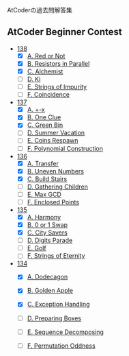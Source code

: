 AtCoderの過去問解答集
## AtCoder Beginner Contest
* [138](138)
  - [x] [A. Red or Not](138/a.cpp)
  - [x] [B. Resistors in Parallel](138/b.cpp)
  - [x] [C. Alchemist](138/c.cpp)
  - [ ] [D. Ki]()
  - [ ] [E. Strings of Impurity]()
  - [ ] [F. Coincidence]()
* [137](137)
  - [x] [A. +-x](137/a.cpp)
  - [x] [B. One Clue](137/b.cpp)
  - [x] [C. Green Bin](137/c.cpp)
  - [ ] [D. Summer Vacation]()
  - [ ] [E. Coins Respawn]()
  - [ ] [F. Polynomial Construction]()
* [136](136)
  - [x] [A. Transfer](136/a.cpp)
  - [x] [B. Uneven Numbers](136/b.cpp)
  - [x] [C. Build Stairs](136/c.cpp)
  - [ ] [D. Gathering Children]()
  - [ ] [E. Max GCD]()
  - [ ] [F. Enclosed Points]()
* [135](135)
  - [x] [A. Harmony](135/a.cpp)
  - [x] [B. 0 or 1 Swap](135/b.cpp)
  - [x] [C. City Savers](135/c.cpp)
  - [ ] [D. Digits Parade]()
  - [ ] [E. Golf]()
  - [ ] [F. Strings of Eternity]()
* [134](134)
  - [x] [A. Dodecagon](134/a.cpp)
  - [x] [B. Golden Apple](134/b.cpp)
  - [x] [C. Exception Handling](134/c.cpp)
  - [ ] [D. Preparing Boxes]()
  - [ ] [E. Sequence Decomposing]()
  - [ ] [F. Permutation Oddness]()

